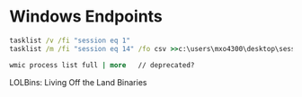 # Windows Endpoints

```cmd
tasklist /v /fi "session eq 1"
tasklist /m /fi "session eq 14" /fo csv >>c:\users\mxo4300\desktop\session-14-modules.csv

wmic process list full | more   // deprecated?
```

LOLBins: Living Off the Land Binaries